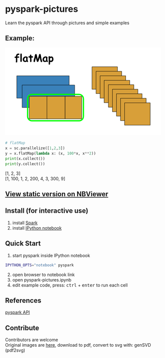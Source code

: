 # pyspark-pictures
Learn the pyspark API through pictures and simple examples

## Example:
![example image](./images/readme-example.png)

```python
# flatMap
x = sc.parallelize([1,2,3])
y = x.flatMap(lambda x: (x, 100*x, x**2))
print(x.collect())
print(y.collect())
```
[1, 2, 3]  
[1, 100, 1, 2, 200, 4, 3, 300, 9]  

## [View static version on NBViewer](http://nbviewer.ipython.org/github/jkthompson/pyspark-pictures/blob/master/pyspark-pictures.ipynb)

## Install (for interactive use)
1. install [Spark](https://spark.apache.org/)
2. install [IPython notebook](http://ipython.org/notebook.html)

## Quick Start
1. start pyspark inside IPython notebook
```bash
IPYTHON_OPTS="notebook" pyspark
```
2. open browser to notebook link 
3. open pyspark-pictures.ipynb 
4. edit example code, press: <kbd>ctrl</kbd> + <kbd>enter</kbd> to run each cell 

## References
[pyspark API](http://spark.apache.org/docs/1.2.0/api/python/index.html)

## Contribute
Contributors are welcome  
Original images are [here](https://docs.google.com/presentation/d/1VFX9WMHcYiDidWdY_uYbBIFqYjG6joxN817Y6l-jD5w/edit?usp=sharing), download to pdf, convert to svg with: genSVD (pdf2svg)
